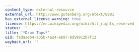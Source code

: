 ```yaml
---
content_type: external-resource
external_url: http://www.gutenberg.org/etext/8801
has_external_license_warning: true
license: https://en.wikipedia.org/wiki/All_rights_reserved
status: ''
title: '*Drum Taps*'
uid: fedaaeb4-a35b-4a24-ab97-8d599c2b7f12
wayback_url: ''
---
```

